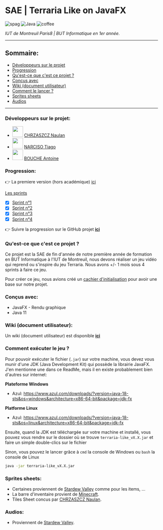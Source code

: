 # SAE | Terraria Like on JavaFX
![spag](https://forthebadge.com/images/badges/contains-tasty-spaghetti-code.svg) ![Java](https://forthebadge.com/images/badges/made-with-java.svg) ![coffee](https://forthebadge.com/images/badges/powered-by-coffee.svg)

_IUT de Montreuil Paris8 | BUT Informatique en 1er année._

---

## Sommaire:
- [Développeurs sur le projet](#développeurs-sur-le-projet)
- [Progression](#progression)
- [Qu'est-ce que c'est ce projet ?](#quest-ce-que-cest-ce-projet-)
- [Concus avec](#conçus-avec)
- [Wiki (document utilisateur)](#wiki-document-utilisateur)
- [Comment le lancer ?](#comment-le-lancer-)
- [Sprites sheets](#sprites-sheets)
- [Audios](#audios)

---

### Développeurs sur le projet:
- <code><img style="width: 35px; height: 35px" src="https://avatars.githubusercontent.com/u/67024770?v=4"/></code> [CHRZASZCZ Naulan](https://github.com/NaulaN)
- <code><img style="width: 35px; height: 35px" src="https://avatars.githubusercontent.com/u/95338528?v=4"/></code> [NARCISO Tiago](https://github.com/almerion)
- <code><img style="width: 35px; height: 35px" src="https://avatars.githubusercontent.com/u/96045738?v=4"/></code> [BOUCHE Antoine](https://github.com/TheblackReaper060303)

### Progression:
👉 La premiere version (hors académique) [ici](https://github.com/NaulaN/SAE-Terraria-Like/releases/download/v1.0.0/terraria-like_1.0.jar)

[Les sprints](https://github.com/NaulaN/SAE-Terraria-Like/releases)
- [X] [Sprint n°1](https://github.com/NaulaN/SAE-Terraria-Like/releases/tag/sprints)
- [X] [Sprint n°2](https://github.com/NaulaN/SAE-Terraria-Like/releases/tag/Sprint_n%C3%82%C2%B02)
- [X] [Sprint n°3](https://github.com/NaulaN/SAE-Terraria-Like/releases/tag/Sprint_n%C2%B03)
- [X] [Sprint n°4](https://github.com/NaulaN/SAE-Terraria-Like/releases/tag/Sprint_n%C2%B04)

👉 Suivre la progression sur le GitHub projet [**ici**](https://github.com/users/NaulaN/projects/2)

### Qu'est-ce que c'est ce projet ?
Ce projet est la SAE de fin d'année de notre première année de formation en BUT Informatique à l'IUT de Montreuil, nous devons réaliser un jeu vidéo qui reprend ou s'inspire du jeu Terraria. Nous avons +/- 1 mois sous 4 sprints à faire ce jeu.

Pour créer ce jeu, nous avions créé un [cachier d'initialisation](https://github.com/NaulaN/SAE-Terraria-Like/blob/master/Cahier_d'initialisation.pdf) pour avoir une base sur notre projet.

### Conçus avec:
- JavaFX - Rendu graphique
- Java 11

### Wiki (document utilisateur):
Un wiki (document utilisateur) est disponible [**ici**](https://github.com/NaulaN/SAE-Terraria-Like/wiki/Document-utilisateur)

### Comment exécuter le jeu ?
Pour pouvoir exécuter le fichier (`.jar`) sur votre machine, vous devez vous munir d'une JDK (Java Development Kit) qui possède la librairie JavaFX.
J'en mentionne une dans ce ReadMe, mais il en existe probablement bien d'autres sur internet:

**Plateforme Windows**
- Azul: https://www.azul.com/downloads/?version=java-18-sts&os=windows&architecture=x86-64-bit&package=jdk-fx

**Platforme Linux**
- Azul: https://www.azul.com/downloads/?version=java-18-sts&os=linux&architecture=x86-64-bit&package=jdk-fx

Ensuite, quand la JDK est téléchargée sur votre machine et installé, vous pouvez vous rendre sur le dossier où se trouve `terraria-like_vX.X.jar` et faire un simple double-clics sur le fichier

Sinon, vous pouvez le lancer grâce à `cmd` la console de Windows ou `bash` la console de Linux
```bash
java -jar terraria-like_vX.X.jar
```

### Sprites sheets:
- Certaines proviennent de [Stardew Valley](https://www.stardewvalley.net/) comme pour les items, ...
- La barre d'inventaire provient de [Minecraft](https://www.minecraft.net/fr-fr).
- Tiles Sheet concus par  [CHRZASZCZ Naulan](https://www.chrz-development.fr/).

### Audios:
- Proviennent de [Stardew Valley](https://www.stardewvalley.net/).
